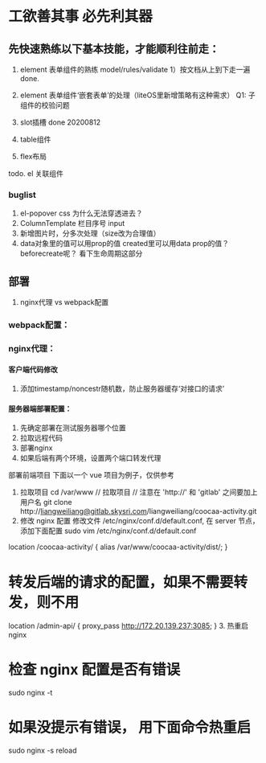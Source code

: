 # 工欲善其事 必先利其器
## 先快速熟练以下基本技能，才能顺利往前走：

1. element 表单组件的熟练 model/rules/validate
    1）按文档从上到下走一遍
    done.
2. element 表单组件‘嵌套表单’的处理（liteOS里新增策略有这种需求）
    Q1: 子组件的校验问题


3. slot插槽
    done 20200812
4. table组件


5. flex布局


todo. el 关联组件


### buglist
1. el-popover css 为什么无法穿透进去？
2. ColumnTemplate 栏目序号 input
      <!-- todo 这里输入为什么会失焦？ -->
3. 新增图片时，分多次处理（size改为合理值）
4. data对象里的值可以用prop的值
    created里可以用data prop的值？ beforecreate呢？ 看下生命周期这部分

## 部署
1. nginx代理 vs webpack配置

### webpack配置：


### nginx代理：
#### 客户端代码修改
1. 添加timestamp/noncestr随机数，防止服务器缓存‘对接口的请求’

#### 服务器端部署配置：
1. 先确定部署在测试服务器哪个位置
2. 拉取远程代码
3. 部署nginx
4. 如果后端有两个环境，设置两个端口转发代理

部署前端项目
下面以一个 vue 项目为例子，仅供参考 

1. 拉取项目
cd /var/www
// 拉取项目 
// 注意在 'http://' 和 'gitlab' 之间要加上用户名
git clone http://liangweiliang@gitlab.skysri.com/liangweiliang/coocaa-activity.git
2. 修改 nginx 配置
修改文件 /etc/nginx/conf.d/default.conf, 在 server 节点，添加下面配置
sudo vim /etc/nginx/conf.d/default.conf

location /coocaa-activity/ {
    alias /var/www/coocaa-activity/dist/;
}
# 转发后端的请求的配置，如果不需要转发，则不用
location /admin-api/ {
    proxy_pass http://172.20.139.237:3085;
}
3. 热重启 nginx
# 检查 nginx 配置是否有错误 
sudo nginx -t
# 如果没提示有错误， 用下面命令热重启
sudo nginx -s reload

